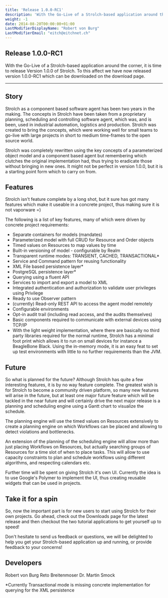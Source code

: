 ```yaml
---
title: 'Release 1.0.0-RC1'
description: 'With the Go-Live of a Strolch-based application around the corner, it is time to release Version 1.0.0 of Strolch. To this affect we have now released version 1.0.0-RC1 which can be downloaded on the download page.'
weight: -1
date: 2014-08-20T00:00:00+01:00
LastModifierDisplayName: "Robert von Burg"
LastModifierEmail: "eitch@eitchnet.ch"
---
```


## Release 1.0.0-RC1
With the Go-Live of a Strolch-based application around the corner, it is time to release Version 1.0.0 of Strolch. To this affect we have now released version 1.0.0-RC1 which can be downloaded on the download page.

-------

## Story
Strolch as a component based software agent has been two years in the making. The concepts in Strolch have been taken from a proprietary planning, scheduling and controlling software agent, which was, and is been, used in industrial automation, logistics and production. Strolch was created to bring the concepts, which were working well for small teams to go-live with large projects in short to medium time-frames to the open source world.

Strolch was completely rewritten using the key concepts of a parameterized object model and a component based agent but remembering which clutches the original implementation had, thus trying to eradicate those without bringing in new ones. It might not be perfect in version 1.0.0, but it is a starting point form which to carry on from.

## Features
Strolch isn't feature complete by a long shot, but it sure has got many features which make it useable in a concrete project, thus making sure it is not vaporware =)

The following is a list of key features, many of which were driven by concrete project requirements:

* Separate containers for models (mandates)
* Parameterized model with full CRUD for Resource and Order objects
* Timed values on Resources to map values by time
* Built-in versioning of model - configurable by Realm
* Transparent runtime modes: TRANSIENT, CACHED, TRANSACTIONAL*
* Service and Command pattern for reusing functionality
* XML File based persistence layer*
* PostgreSQL persistence layer*
* Querying using a fluent API
* Services to import and export a model to XML
* Integrated authentication and authorization to validate user privileges using Privilege
* Ready to use Observer pattern
* (currently) Read-only REST API to access the agent model remotely
* Configurable environments
* Opt-in audit trail (including read access, and the audits themselves)
* Basic components required to communicate with external devices using TCP/IP
* With the light weight implementation, where there are basically no third party libraries required for the normal runtime, Strolch has a minimal foot print which allows it to run on small devices for instance a BeagleBone Black. Using the in-memory mode, it is an easy feat to set up test environments with little to no further requirements than the JVM.

## Future
So what is planned for the future? Although Strolch has quite a few interesting features, it is by no way feature complete. The greatest wish is for Strolch to become a community driven platform, so many new features will arise in the future, but at least one major future feature which will be tackled in the near future and will certainly drive the next major release is a planning and scheduling engine using a Gantt chart to visualize the schedule.

The planning engine will use the timed values on Resources extensively to create a planning engine on which Workflows can be placed and allowing to detect violations and bottlenecks.

An extension of the planning of the scheduling engine will allow more than just placing Workflows on Resources, but actually searching groups of Resources for a time slot of when to place tasks. This will allow to use capacity constraints to plan and schedule workflows using different algorithms, and respecting calendars etc.

Further time will be spent on giving Strolch it's own UI. Currently the idea is to use Google's Polymer to implement the UI, thus creating reusable widgets that can be used in projects.

## Take it for a spin
So, now the important part is for new users to start using Strolch for their own projects. Go ahead, check out the Downloads page for the latest release and then checkout the two tutorial applications to get yourself up to speed!

Don't hesitate to send us feedback or questions, we will be delighted to help you get your Strolch-based application up and running, or provide feedback to your concerns!

## Developers
Robert von Burg
Reto Breitenmoser
Dr. Martin Smock

*Currently Transactional mode is missing concrete implementation for querying for the XML persistence